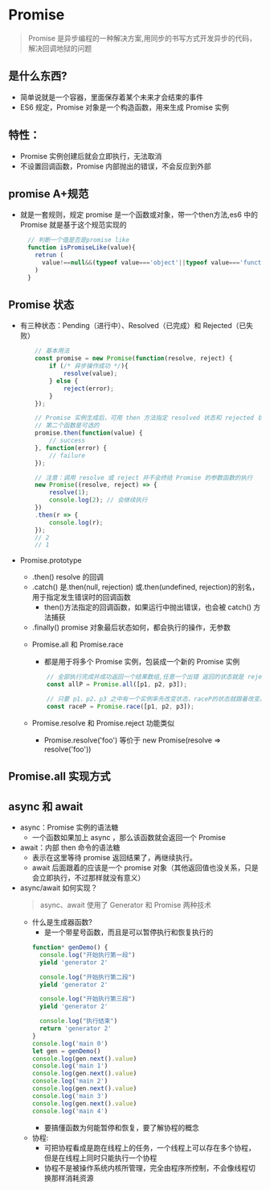 # Promise
> Promise 是异步编程的一种解决方案,用同步的书写方式开发异步的代码，解决回调地狱的问题
## 是什么东西?
  - 简单说就是一个容器，里面保存着某个未来才会结束的事件
  - ES6 规定，Promise 对象是一个构造函数，用来生成 Promise 实例
  
## 特性：
* Promise 实例创建后就会立即执行，无法取消
* 不设置回调函数，Promise 内部抛出的错误，不会反应到外部

## promise A+规范
* 就是一套规则，规定 promise 是一个函数或对象，带一个then方法,es6 中的 Promise 就是基于这个规范实现的
  ```js
    // 判断一个值是否是promise like
    function isPromiseLike(value){
      retrun (
        value!==null&&(typeof value==='object'||typeof value==='function')&&typof value.then==='function'
      )
    }
  ```

## Promise 状态
* 有三种状态：Pending（进行中）、Resolved（已完成）和 Rejected（已失败）
    ```js
        // 基本用法
        const promise = new Promise(function(resolve, reject) {
            if (/* 异步操作成功 */){
                resolve(value);
            } else {
                reject(error);
            }
        });

        // Promise 实例生成后，可用 then 方法指定 resolved 状态和 rejected 状态的回调函数。
        // 第二个函数是可选的
        promise.then(function(value) {
            // success
        }, function(error) {
            // failure
        });

        // 注意：调用 resolve 或 reject 并不会终结 Promise 的参数函数的执行
        new Promise((resolve, reject) => {
            resolve(1);
            console.log(2); // 会继续执行
        })
        .then(r => {
            console.log(r);
        });
        // 2
        // 1
    ```
    
* Promise.prototype
  - .then() resolve 的回调 
  + .catch() 是.then(null, rejection) 或.then(undefined, rejection)的别名，用于指定发生错误时的回调函数
    - then()方法指定的回调函数，如果运行中抛出错误，也会被 catch() 方法捕获
  - .finally() promise 对象最后状态如何，都会执行的操作，无参数

  + Promise.all 和 Promise.race
    - 都是用于将多个 Promise 实例，包装成一个新的 Promise 实例
    ```js
        // 全部执行完成并成功返回一个结果数组,任意一个出错 返回的状态就是 reject 返回参数是第一个 reject 报错的实例参数
        const allP = Promise.all([p1, p2, p3]);

        // 只要 p1、p2、p3 之中有一个实例率先改变状态，raceP的状态就跟着改变。返回第一个状态变化的实例值
        const raceP = Promise.race([p1, p2, p3]);
    ```

  + Promise.resolve 和 Promise.reject 功能类似
    - Promise.resolve('foo') 等价于 new Promise(resolve => resolve('foo'))

## Promise.all 实现方式


## async 和 await
* async：Promise 实例的语法糖
  - 一个函数如果加上 async ，那么该函数就会返回一个 Promise
* await：内部 then 命令的语法糖
  - 表示在这里等待 promise 返回结果了，再继续执行。
  - await 后面跟着的应该是一个 promise 对象（其他返回值也没关系，只是会立即执行，不过那样就没有意义）
* async/await 如何实现？
  > async、await 使用了 Generator 和 Promise 两种技术
  + 什么是生成器函数?
    - 是一个带星号函数，而且是可以暂停执行和恢复执行的
    ```js
    function* genDemo() {
      console.log("开始执行第一段")
      yield 'generator 2'

      console.log("开始执行第二段")
      yield 'generator 2'

      console.log("开始执行第三段")
      yield 'generator 2'

      console.log("执行结束")
      return 'generator 2'
    }
    console.log('main 0')
    let gen = genDemo()
    console.log(gen.next().value)
    console.log('main 1')
    console.log(gen.next().value)
    console.log('main 2')
    console.log(gen.next().value)
    console.log('main 3')
    console.log(gen.next().value)
    console.log('main 4')
    ```
    - 要搞懂函数为何能暂停和恢复，要了解协程的概念
  + 协程:
    - 可把协程看成是跑在线程上的任务，一个线程上可以存在多个协程，但是在线程上同时只能执行一个协程
    - 协程不是被操作系统内核所管理，完全由程序所控制，不会像线程切换那样消耗资源
